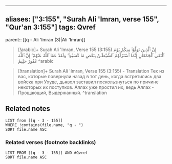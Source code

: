
---
aliases: ["3:155", "Surah Ali 'Imran, verse 155", "Qur'an 3:155"]
tags: Qvref
---

parent:: [[q - Ali 'Imran (3)|Ali 'Imran]]

> [!arabic]+ Surah Ali 'Imran, Verse 155 (3:155)
> <span class="quran-arabic">إِنَّ ٱلَّذِينَ تَوَلَّوْا۟ مِنكُمْ يَوْمَ ٱلْتَقَى ٱلْجَمْعَانِ إِنَّمَا ٱسْتَزَلَّهُمُ ٱلشَّيْطَـٰنُ بِبَعْضِ مَا كَسَبُوا۟ ۖ وَلَقَدْ عَفَا ٱللَّهُ عَنْهُمْ ۗ إِنَّ ٱللَّهَ غَفُورٌ حَلِيمٌ</span>
^arabic

> [!translation]+ Surah Ali 'Imran, Verse 155 (3:155) - Translation
> Тех из вас, которые повернули назад в тот день, когда встретились два войска при Ухуде, дьявол заставил поскользнуться по причине некоторых их поступков. Аллах уже простил их, ведь Аллах - Прощающий, Выдержанный.
^translation



## Related notes
```dataview
LIST from [[q - 3 - 155]]
WHERE !contains(file.name, "q - ")
SORT file.name ASC
```

### Related verses (footnote backlinks)
```dataview
LIST FROM [[q - 3 - 155]] AND #Qvref
SORT file.name ASC
```

